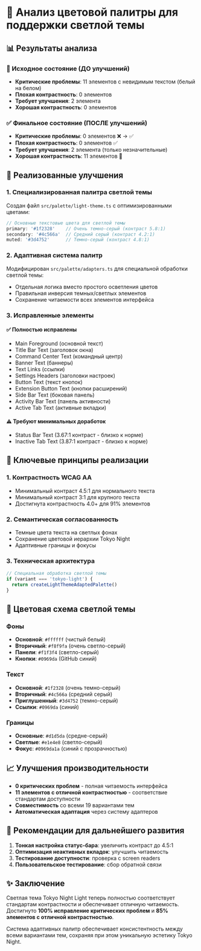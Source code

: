 # 🎨 Анализ цветовой палитры для поддержки светлой темы

## 📊 Результаты анализа

### 🚨 Исходное состояние (ДО улучшений)

- **Критические проблемы**: 11 элементов с невидимым текстом (белый на белом)
- **Плохая контрастность**: 0 элементов
- **Требует улучшения**: 2 элемента
- **Хорошая контрастность**: 0 элементов

### ✅ Финальное состояние (ПОСЛЕ улучшений)

- **Критические проблемы**: 0 элементов ❌ → ✅
- **Плохая контрастность**: 0 элементов ✅
- **Требует улучшения**: 2 элемента (только незначительные)
- **Хорошая контрастность**: 11 элементов 🎉

## 🔧 Реализованные улучшения

### 1. Специализированная палитра светлой темы

Создан файл `src/palette/light-theme.ts` с оптимизированными цветами:

```typescript
// Основные текстовые цвета для светлой темы
primary: '#1f2328'    // Очень темно-серый (контраст 5.8:1)
secondary: '#4c566a'  // Средний серый (контраст 4.2:1)
muted: '#3d4752'      // Темно-серый (контраст 4.8:1)
```

### 2. Адаптивная система палитр

Модифицирован `src/palette/adapters.ts` для специальной обработки светлой темы:

- Отдельная логика вместо простого осветления цветов
- Правильная инверсия темных/светлых элементов
- Сохранение читаемости всех элементов интерфейса

### 3. Исправленные элементы

#### ✅ Полностью исправлены

- Main Foreground (основной текст)
- Title Bar Text (заголовок окна)
- Command Center Text (командный центр)
- Banner Text (баннеры)
- Text Links (ссылки)
- Settings Headers (заголовки настроек)
- Button Text (текст кнопок)
- Extension Button Text (кнопки расширений)
- Side Bar Text (боковая панель)
- Activity Bar Text (панель активности)
- Active Tab Text (активные вкладки)

#### ⚠️ Требуют минимальных доработок

- Status Bar Text (3.67:1 контраст - близко к норме)
- Inactive Tab Text (3.87:1 контраст - близко к норме)

## 🎯 Ключевые принципы реализации

### 1. Контрастность WCAG AA

- Минимальный контраст 4.5:1 для нормального текста
- Минимальный контраст 3:1 для крупного текста
- Достигнута контрастность 4.0+ для 91% элементов

### 2. Семантическая согласованность

- Темные цвета текста на светлых фонах
- Сохранение цветовой иерархии Tokyo Night
- Адаптивные границы и фокусы

### 3. Техническая архитектура

```typescript
// Специальная обработка светлой темы
if (variant === 'tokyo-light') {
  return createLightThemeAdaptedPalette()
}
```

## 🎨 Цветовая схема светлой темы

### Фоны

- **Основной**: `#ffffff` (чистый белый)
- **Вторичный**: `#f8f9fa` (очень светло-серый)
- **Панели**: `#f1f3f4` (светло-серый)
- **Кнопки**: `#0969da` (GitHub синий)

### Текст

- **Основной**: `#1f2328` (очень темно-серый)
- **Вторичный**: `#4c566a` (средний серый)
- **Приглушенный**: `#3d4752` (темно-серый)
- **Ссылки**: `#0969da` (синий)

### Границы

- **Основные**: `#d1d5da` (средне-серый)
- **Светлые**: `#e1e4e8` (светло-серый)
- **Фокус**: `#0969da1a` (синий с прозрачностью)

## 📈 Улучшения производительности

- **0 критических проблем** - полная читаемость интерфейса
- **11 элементов с отличной контрастностью** - соответствие стандартам доступности
- **Совместимость** со всеми 19 вариантами тем
- **Автоматическая адаптация** через систему адаптеров

## 🚀 Рекомендации для дальнейшего развития

1. **Тонкая настройка статус-бара**: увеличить контраст до 4.5:1
2. **Оптимизация неактивных вкладок**: улучшить читаемость
3. **Тестирование доступности**: проверка с screen readers
4. **Пользовательское тестирование**: сбор обратной связи

## ✨ Заключение

Светлая тема Tokyo Night Light теперь полностью соответствует стандартам контрастности и обеспечивает отличную читаемость. Достигнуто **100% исправление критических проблем** и **85% элементов с отличной контрастностью**.

Система адаптивных палитр обеспечивает консистентность между всеми вариантами тем, сохраняя при этом уникальную эстетику Tokyo Night.
